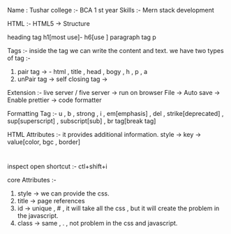 Name : Tushar
college :- BCA 1 st year 
Skills :- Mern stack development 

HTML :- HTML5 -> Structure 

heading tag h1[most use]- h6[use ] 
paragraph tag  p

Tags :- inside the tag we can write the content and text.
we have two types of tag :- 
1. pair tag -> <open></open> - html , title , head , bogy , h , p , a
2. unPair tag  -> self closing tag  -> <img/><meta>


Extension :- live server / five server  -> run on browser
File -> Auto save -> Enable 
prettier -> code formatter 


Formatting Tag :-
u , b , strong , i , em[emphasis] , del , strike[deprecated] , sup[superscript] , 
subscript[sub] , br tag[break tag]


 HTML Attributes :-
 it provides additional information.
 style -> key -> value[color, bgc , border]
 <h1 style="color"></h1>

inspect open shortcut :- ctl+shift+i

 core Attributes :-
 1. style -> we can provide the css.
 2. title -> page references
 3. id -> unique , # , it will take all the css , but it will create the problem in the javascript.
 4. class -> same , . , not problem in the css and javascript.

